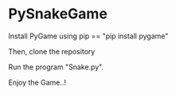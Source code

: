 # PySnakeGame

Install PyGame using pip == "pip install pygame"

Then, clone the repository

Run the program "Snake.py".

Enjoy the Game..!
